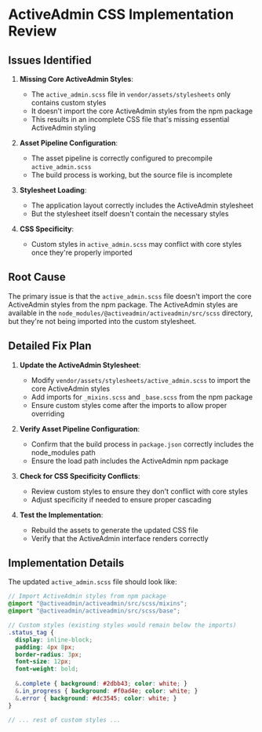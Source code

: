 # ActiveAdmin CSS Implementation Review

## Issues Identified

1. **Missing Core ActiveAdmin Styles**:
   - The `active_admin.scss` file in `vendor/assets/stylesheets` only contains custom styles
   - It doesn't import the core ActiveAdmin styles from the npm package
   - This results in an incomplete CSS file that's missing essential ActiveAdmin styling

2. **Asset Pipeline Configuration**:
   - The asset pipeline is correctly configured to precompile `active_admin.scss`
   - The build process is working, but the source file is incomplete

3. **Stylesheet Loading**:
   - The application layout correctly includes the ActiveAdmin stylesheet
   - But the stylesheet itself doesn't contain the necessary styles

4. **CSS Specificity**:
   - Custom styles in `active_admin.scss` may conflict with core styles once they're properly imported

## Root Cause

The primary issue is that the `active_admin.scss` file doesn't import the core ActiveAdmin styles from the npm package. The ActiveAdmin styles are available in the `node_modules/@activeadmin/activeadmin/src/scss` directory, but they're not being imported into the custom stylesheet.

## Detailed Fix Plan

1. **Update the ActiveAdmin Stylesheet**:
   - Modify `vendor/assets/stylesheets/active_admin.scss` to import the core ActiveAdmin styles
   - Add imports for `_mixins.scss` and `_base.scss` from the npm package
   - Ensure custom styles come after the imports to allow proper overriding

2. **Verify Asset Pipeline Configuration**:
   - Confirm that the build process in `package.json` correctly includes the node_modules path
   - Ensure the load path includes the ActiveAdmin npm package

3. **Check for CSS Specificity Conflicts**:
   - Review custom styles to ensure they don't conflict with core styles
   - Adjust specificity if needed to ensure proper cascading

4. **Test the Implementation**:
   - Rebuild the assets to generate the updated CSS file
   - Verify that the ActiveAdmin interface renders correctly

## Implementation Details

The updated `active_admin.scss` file should look like:

```scss
// Import ActiveAdmin styles from npm package
@import "@activeadmin/activeadmin/src/scss/mixins";
@import "@activeadmin/activeadmin/src/scss/base";

// Custom styles (existing styles would remain below the imports)
.status_tag {
  display: inline-block;
  padding: 4px 8px;
  border-radius: 3px;
  font-size: 12px;
  font-weight: bold;
  
  &.complete { background: #2dbb43; color: white; }
  &.in_progress { background: #f0ad4e; color: white; }
  &.error { background: #dc3545; color: white; }
}

// ... rest of custom styles ...